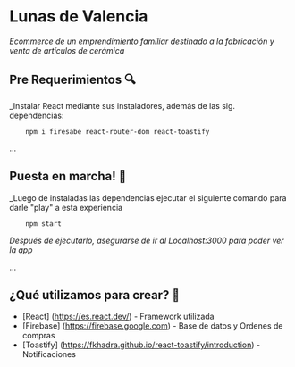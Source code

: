 # Lunas de Valencia

_Ecommerce de un emprendimiento familiar destinado a la fabricación y venta de artículos de cerámica_


## Pre Requerimientos 🔍

_Instalar React mediante sus instaladores, además de las sig. dependencias:

```
    npm i firesabe react-router-dom react-toastify
```

...
## Puesta en marcha! 🏃

_Luego de instaladas las dependencias ejecutar el siguiente comando para darle "play" a esta experiencia

```
    npm start
```

_Después de ejecutarlo, asegurarse de ir al Localhost:3000 para poder ver la app_

...
## ¿Qué utilizamos para crear? 👷

* [React] (https://es.react.dev/) - Framework utilizada
* [Firebase] (https://firebase.google.com) - Base de datos y Ordenes de compras
* [Toastify] (https://fkhadra.github.io/react-toastify/introduction) - Notificaciones